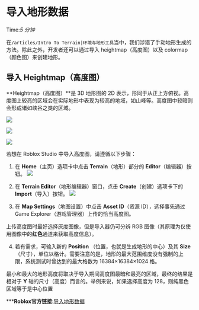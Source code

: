 # 导入地形数据 
Time:<em>5  分钟</em>

在`/articles/Intro To Terrain|环境与地形工具`当中，我们涉猎了手动地形生成的方法。除此之外，开发者还可以通过导入 heightmap（高度图）以及 colormap（颜色图）来创建地形。

## 导入 Heightmap（高度图）

**Heightmap（高度图）**是 3D 地形图的 2D 表示，形同于从正上方俯视。高度图上较亮的区域会在实际地形中表现为较高的地域，如山峰等。高度图中较暗则会形成诸如峡谷之类的区域。

![](https://developer.roblox.com/assets/blt08ebba3ddfaa88c6/Terrain-Heightmap.png)



![](https://developer.roblox.com/assets/blt4e539ce26d011f16/r-arrow-blue.png)



![](https://developer.roblox.com/assets/bltb0bf41ea76556bda/Terrain-Heightmap-Result.jpg)

若想在 Roblox Studio 中导入高度图，请遵循以下步骤：

  1. 在 **Home**（主页）选项卡中点击 **Terrain**（地形）部分的 **Editor**（编辑器）按钮。
![](https://developer.roblox.com/assets/blt614b8c09002f5ad2/Toggle-Terrain-Editor.png)



  2. 在 **Terrain Editor**（地形编辑器）窗口，点击 **Create**（创建）选项卡下的 **Import**（导入）按钮。
![](https://developer.roblox.com/assets/blt46fb94db6afb7c59/Terrain-Editor-Import.png)



  3. 在 **Map Settings**（地图设置）中点击 **Asset ID**（资源 ID），选择事先通过 Game Explorer（游戏管理器）上传的恰当高度图。

上传高度图时最好选择灰度图像，但是导入器仍可分辨 RGB 图像（其原理为仅使用图像中的**红色**通道来获取高度信息）。 

  4. 若有需求，可输入新的 **Position** （位置，也就是生成地形的中心）及其 **Size**（尺寸），单位以格计。需要注意的是，地形的最大范围维度没有强制的上限，系统测试时曾达到的最大格数为 16384×16384×1024 格。

最小和最大的地形高度将取决于导入期间高度图最暗和最亮的区域，最终的结果是相对于 **Y** 轴的尺寸（高度）而言的。举例来说，如果选择高度为 128，则纯黑色区域等于是中心位置



***__Roblox官方链接__:[导入地形数据](https://developer.roblox.com/zh-cn/articles/importing-terrain-data)
